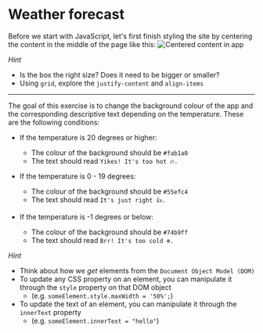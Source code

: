 # Weather forecast

Before we start with JavaScript, let's first finish styling the site by centering the content in the middle of the page like this:
![Centered content in app](https://screenshot.click/2019-57-02-fukmn-3o0gj.jpg)

*Hint*
* Is the box the right size? Does it need to be bigger or smaller?
* Using `grid`, explore the `justify-content` and `align-items`

---
The goal of this exercise is to change the background colour of the app and the corresponding descriptive text depending on the temperature. These are the following conditions:
* If the temperature is 20 degrees or higher:
  * The colour of the background should be `#fab1a0`
  * The text should read `Yikes! It's too hot 🔥.`

* If the temperature is 0 - 19 degrees:
  * The colour of the background should be `#55efc4`
  * The text should read `It's just right 👍.`

* If the temperature is -1 degrees or below:
    * The colour of the background should be `#74b9ff`
    * The text should read `Brr! It's too cold ❄️.`

*Hint*
* Think about how we *get* elements from the `Document Object Model (DOM)`
* To update any CSS property on an element, you can manipulate it through the `style` property on that DOM object
  * (e.g. `someElement.style.maxWidth = '50%';`)
* To update the text of an element, you can manipulate it through the `innerText` property
  * (e.g. `someElement.innerText = "hello"`)
